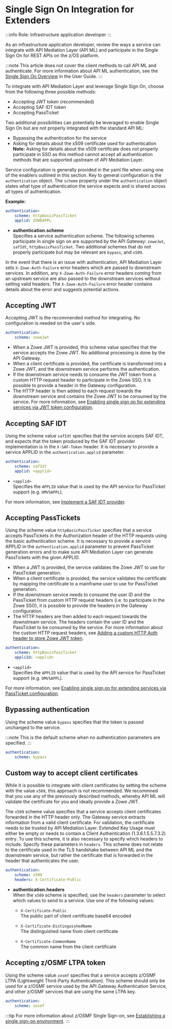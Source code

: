 # Single Sign On Integration for Extenders

:::info Role: Infrastructure application developer
:::

As an infrastructure application developer, review the ways a service can integrate with API Mediation Layer (API ML) and participate in the Single Sign On for REST APIs on the z/OS platform. 

:::note
This article does not cover the client methods to call API ML and authenticate. For more information about API ML authentication, see the [Single Sign On Overview](../../user-guide/api-mediation-sso.md) in the User Guide. 
:::

To integrate with API Mediation Layer and leverage Single Sign On, choose from the following three possible methods:

- Accepting JWT token (recommended)
- Accepting SAF IDT token
- Accepting PassTicket

Two additional possibilities can potentially be leveraged to enable Single Sign On but are not properly integrated with the standard API ML:

- Bypassing the authentication for the service
- Asking for details about the x509 certificate used for authentication  
**Note:** Asking for details about the x509 certificate does not properly participate in SSO as this method cannot accept all authentication methods that are supported upstream of API Mediation Layer. 

Service configuration is generally provided in the yaml file when using one of the enablers outlined in this section. Key to general configuration is the `authentication` object. The `scheme` property under the `authentication` object states what type of authentication the service expects and is shared across all types of authentication. 

**Example:**

```yaml
authentication:
    scheme: httpBasicPassTicket
    applid: ZOWEAPPL
```

* **authentication.scheme**  
Specifies a service authentication scheme. The following schemes participate in single sign on are supported by the API Gateway: `zoweJwt`, `safIdt`, `httpBasicPassTicket`. Two additional schemes that do not properly participate but may be relevant are `bypass`, and `x509`.

In the event that there is an issue with authentication, API Mediation Layer sets `X-Zowe-Auth-Failure` error headers which are passed to downstream services. In addition, any `X-Zowe-Auth-Failure` error headers coming from an upstream service are also  passed to the downstream services without setting valid headers. The `X-Zowe-Auth-Failure` error header contains details about the error and suggests potential actions.

## Accepting JWT

Accepting JWT is the recommended method for integrating. No configuration is needed on the user's side. 

```yaml
authentication:
    scheme: zoweJwt
```

* When a Zowe JWT is provided, this scheme value specifies that the service accepts the Zowe JWT. No additional processing is done by the API Gateway.
* When a client certificate is provided, the certificate is transformed into a Zowe JWT, and the downstream service performs the authentication.
* If the downstream service needs to consume the JWT token from a custom HTTP request header to participate in the Zowe SSO, it is possible to provide a header in the Gateway configuration.
* The HTTP header is then added to each request towards the downstream service and contains the Zowe JWT to be consumed by the service. For more information, see [Enabling single sign on for extending services via JWT token configuration](../../user-guide/api-mediation/configuration-extender-jwt.md).

## Accepting SAF IDT

Using the scheme value `safIdt` specifies that the service accepts SAF IDT, and expects that the token produced by the SAF IDT provider implementation is in the `X-SAF-Token` header. It is necessary to provide a service APPLID in the `authentication.applid` parameter.

```yaml
authentication:
    scheme: safIdt
    applid: <applid>
```

- `<applid>`  
Specifies the `APPLID` value that is used by the API service for PassTicket support (e.g. `OMVSAPPL`).

For more information, see [Implement a SAF IDT provider](implement-new-saf-provider.md).

## Accepting PassTickets

Using the scheme value `httpBasicPassTicket` specifies that a service accepts PassTickets in the Authorization header of the HTTP requests using the basic authentication scheme.
It is necessary to provide a service APPLID in the `authentication.applid` parameter to prevent PassTicket generation errors and to make sure API Mediation Layer can generate PassTickets with the given APPLID. 

* When a JWT is provided, the service validates the Zowe JWT to use for PassTicket generation.
* When a client certificate is provided, the service validates the certificate by mapping the certificate to a mainframe user to use for PassTicket generation.
* If the downstream service needs to consume the user ID and the PassTicket from custom HTTP request headers (i.e. to participate in the Zowe SSO), it is possible to provide the headers in the Gateway configuration.
* The HTTP headers are then added to each request towards the downstream service. The headers contain the user ID and the PassTicket to be consumed by the service. For more information about the custom HTTP request headers, see [Adding a custom HTTP Auth header to store Zowe JWT token](../../user-guide/api-mediation/configuration-extender-jwt.md#adding-a-custom-http-auth-header-to-store-zowe-jwt-token). 

```yaml
authentication:
    scheme: httpBasicPassTicket
    appliId: <applid>
```

- `<applid>`  
Specifies the `APPLID` value that is used by the API service for PassTicket support (e.g. `OMVSAPPL`).

For more information, see [Enabling single sign on for extending services via PassTicket configuration](../../user-guide/api-mediation/configuration-extender-passtickets.md).

## Bypassing authentication

Using the scheme value `bypass` specifies that the token is passed unchanged to the service.

:::note
This is the default scheme when no authentication parameters are specified.
:::

```yaml
authentication:
    scheme: bypass
```

## Custom way to accept client certificates

While it is possible to integrate with client certificates by setting the scheme with the value `x509`, this approach is not recommended. We recommned that you use any of the previously described methods, whereby API ML will validate the certificate for you and ideally provide a Zowe JWT. 

The `x509` scheme value specifies that a service accepts client certificates forwarded in the HTTP header only. The Gateway service extracts information from a valid client certificate. For validation, the certificate needs to be trusted by API Mediation Layer. Extended Key Usage must either be empty or needs to contain a Client Authentication (1.3.6.1.5.5.7.3.2) entry. To use this scheme, it is also necessary to specify which headers to include. Specify these parameters in `headers`. This scheme does not relate to the certificate used in the TLS handshake between API ML and the downstream service, but rather the certificate that is forwarded in the header that authenticates the user.

```yaml
authentication:
    scheme: x509
    headers: X-Certificate-Public
```

* **authentication.headers**  
    When the `x509` scheme is specified, use the `headers` parameter to select which values to send to a service. Use one of the following values:

  * `X-Certificate-Public`  
  The public part of client certificate base64 encoded

  * `X-Certificate-DistinguishedName`  
  The distinguished name from client certificate

  * `X-Certificate-CommonName`  
  The common name from the client certificate

## Accepting z/OSMF LTPA token

Using the scheme value `zosmf` specifies that a service accepts z/OSMF LTPA (Lightweight Third-Party Authentication).
This scheme should only be used for a z/OSMF service used by the API Gateway Authentication Service, and other z/OSMF services that are using the same LTPA key. 

```yaml
authentication:
    scheme: zosmf
```

:::tip
For more information about z/OSMF Single Sign-on, see [Establishing a single sign-on environment](https://www.ibm.com/support/knowledgecenter/SSLTBW_2.4.0/com.ibm.zosmfcore.multisysplex.help.doc/izuG00hpManageSecurityCredentials.html).
:::
